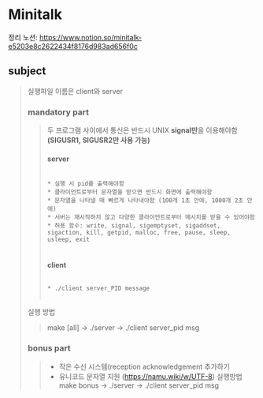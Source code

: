# Minitalk
정리 노션: https://www.notion.so/minitalk-e5203e8c2622434f8176d983ad656f0c
## subject
> 실행파일 이름은 client와 server
> ### mandatory part
> > 두 프로그램 사이에서 통신은 반드시 UNIX **signal만**을 이용해야함 **(SIGUSR1, SIGUSR2만 사용 가능)**
> > #### server
> > <pre>
> > <code>
> > * 실행 시 pid를 출력해야함
> > * 클라이언트로부터 문자열을 받으면 반드시 화면에 출력해야함 
> > * 문자열을 나타낼 때 빠르게 나타내야함 (100개 1초 안에, 1000개 2초 안에)
> > * 서버는 재시작하지 않고 다양한 클라이언트로부터 메시지를 받을 수 있어야함
> > * 허용 함수: write, signal, sigemptyset, sigaddset, sigaction, kill, getpid, malloc, free, pause, sleep, usleep, exit
> > </code>
> > </pre>
> > #### client
> > <pre>
> > <code>
> > * ./client server_PID message
> > </code>
> > </pre>
> 실행 방법
> > make [all] -> ./server -> ./client server_pid msg
> ### bonus part
> > * 작은 수신 시스템(reception acknowledgement 추가하기
> > * 유니코드 문자열 지원 (https://namu.wiki/w/UTF-8)
> 실행방법
> > make bonus -> ./server -> ./client server_pid msg
